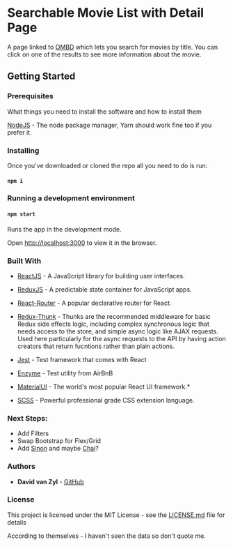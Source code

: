 # Searchable Movie List with Detail Page

A page linked to [OMBD](http://omdbapi.com/) which lets you search for movies by title. You can click on one of the results to
see more information about the movie.

## Getting Started

### Prerequisites

What things you need to install the software and how to install them

[NodeJS](https://nodejs.org/en/) - The node package manager, Yarn should work fine too if you prefer it.

### Installing

Once you've downloaded or cloned the repo all you need to do is run:

#### `npm i`

### Running a development environment

#### `npm start`

Runs the app in the development mode.

Open [http://localhost:3000](http://localhost:3000) to view it in the browser.

### Built With

- [ReactJS](https://reactjs.org/docs/getting-started.html) - A JavaScript library for building user interfaces.
- [ReduxJS](https://redux.js.org/introduction/getting-started) - A predictable state container for JavaScript apps.
- [React-Router](https://reacttraining.com/react-router/web/guides/quick-start) - A popular declarative router for React.
- [Redux-Thunk](https://github.com/reduxjs/redux-thunk) - Thunks are the recommended middleware for basic Redux side effects logic, including complex synchronous logic that needs access to the store, and simple async logic like AJAX requests. Used here particularly for the async requests to the API by having action creators that return fucntions rather than plain actions.

- [Jest](https://jestjs.io/docs/en/getting-started) - Test framework that comes with React
- [Enzyme](https://github.com/airbnb/enzyme) - Test utility from AirBnB

- [MaterialUI](https://material-ui.com/getting-started/installation/) - The world's most popular React UI framework.\*
- [SCSS](https://sass-lang.com/install) - Powerful professional grade CSS extension language.

### Next Steps:

- Add Filters
- Swap Bootstrap for Flex/Grid
- Add [Sinon](https://sinonjs.org/) and maybe [Chai](https://www.chaijs.com/)?

### Authors

- **David van Zyl** - [GitHub](https://github.com/DavidvanZyl)

### License

This project is licensed under the MIT License - see the [LICENSE.md](LICENSE.md) file for details

According to themselves - I haven't seen the data so don't quote me.
